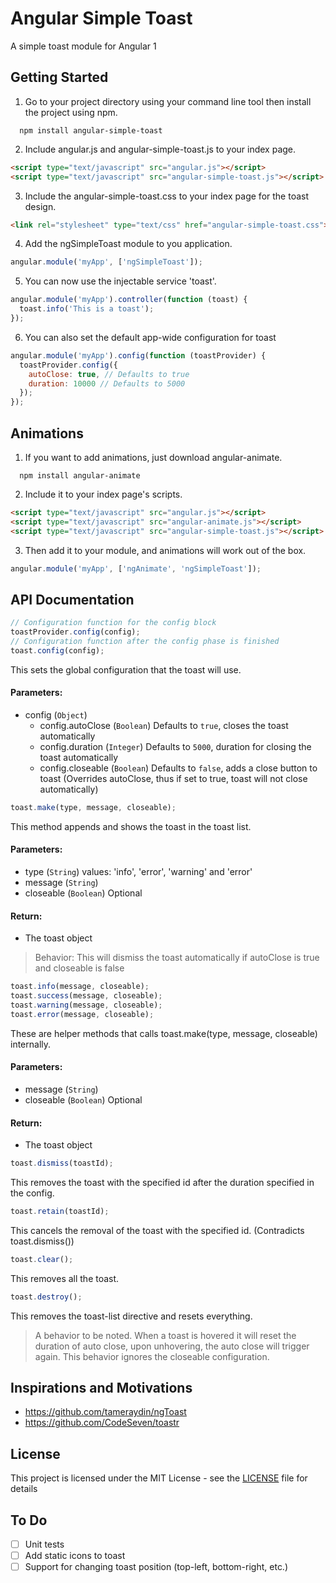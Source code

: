# Angular Simple Toast
A simple toast module for Angular 1

## Getting Started
1. Go to your project directory using your command line tool then install the project using npm.

```shell
  npm install angular-simple-toast
```
2. Include angular.js and angular-simple-toast.js to your index page.

```html
<script type="text/javascript" src="angular.js"></script>
<script type="text/javascript" src="angular-simple-toast.js"></script>
```
3. Include the angular-simple-toast.css to your index page for the toast design.

```html
<link rel="stylesheet" type="text/css" href="angular-simple-toast.css">
```
4. Add the ngSimpleToast module to you application.

```javascript
angular.module('myApp', ['ngSimpleToast']);
```
5. You can now use the injectable service 'toast'.

```javascript
angular.module('myApp').controller(function (toast) {
  toast.info('This is a toast');
});
```
6. You can also set the default app-wide configuration for toast

```javascript
angular.module('myApp').config(function (toastProvider) {
  toastProvider.config({
    autoClose: true, // Defaults to true
    duration: 10000 // Defaults to 5000
  });
});
```

## Animations
1. If you want to add animations, just download angular-animate.

```shell
  npm install angular-animate
```
2. Include it to your index page's scripts.

```html
<script type="text/javascript" src="angular.js"></script>
<script type="text/javascript" src="angular-animate.js"></script>
<script type="text/javascript" src="angular-simple-toast.js"></script>
```
3. Then add it to your module, and animations will work out of the box.

```javascript
angular.module('myApp', ['ngAnimate', 'ngSimpleToast']);
```

## API Documentation

```javascript
// Configuration function for the config block
toastProvider.config(config);
// Configuration function after the config phase is finished
toast.config(config);
```
This sets the global configuration that the toast will use.
#### Parameters:
- config (`Object`)
  - config.autoClose (`Boolean`) Defaults to `true`, closes the toast automatically
  - config.duration (`Integer`) Defaults to `5000`, duration for closing the toast automatically
  - config.closeable (`Boolean`) Defaults to `false`, adds a close button to toast (Overrides autoClose, thus if set to true, toast will not close automatically)

```javascript
toast.make(type, message, closeable);
```
This method appends and shows the toast in the toast list.
#### Parameters:
- type (`String`) values: 'info', 'error', 'warning' and 'error'
- message (`String`)
- closeable (`Boolean`) Optional
#### Return:
- The toast object
> Behavior: This will dismiss the toast automatically if autoClose is true and closeable is false

```javascript
toast.info(message, closeable);
toast.success(message, closeable);
toast.warning(message, closeable);
toast.error(message, closeable);
```
These are helper methods that calls toast.make(type, message, closeable) internally.
#### Parameters:
- message (`String`)
- closeable (`Boolean`) Optional
#### Return:
- The toast object

```javascript
toast.dismiss(toastId);
```
This removes the toast with the specified id after the duration specified in the config.

```javascript
toast.retain(toastId);
```
This cancels the removal of the toast with the specified id. (Contradicts toast.dismiss())

```javascript
toast.clear();
```
This removes all the toast.

```javascript
toast.destroy();
```
This removes the toast-list directive and resets everything.


> A behavior to be noted. When a toast is hovered it will reset the duration of auto close, upon unhovering, the auto close will trigger again. This behavior ignores the closeable configuration.

## Inspirations and Motivations
- https://github.com/tameraydin/ngToast
- https://github.com/CodeSeven/toastr

## License
This project is licensed under the MIT License - see the [LICENSE](https://github.com/jmsanpascual/angular-simple-toast/blob/master/LICENSE) file for details

## To Do
- [ ] Unit tests
- [ ] Add static icons to toast
- [ ] Support for changing toast position (top-left, bottom-right, etc.)

